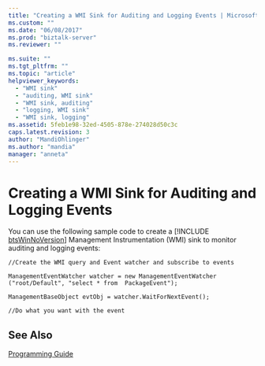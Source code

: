 ```yaml
---
title: "Creating a WMI Sink for Auditing and Logging Events | Microsoft Docs"
ms.custom: ""
ms.date: "06/08/2017"
ms.prod: "biztalk-server"
ms.reviewer: ""

ms.suite: ""
ms.tgt_pltfrm: ""
ms.topic: "article"
helpviewer_keywords: 
  - "WMI sink"
  - "auditing, WMI sink"
  - "WMI sink, auditing"
  - "logging, WMI sink"
  - "WMI sink, logging"
ms.assetid: 5feb1e98-32ed-4505-878e-274028d50c3c
caps.latest.revision: 3
author: "MandiOhlinger"
ms.author: "mandia"
manager: "anneta"
---
```

# Creating a WMI Sink for Auditing and Logging Events
You can use the following sample code to create a [!INCLUDE [btsWinNoVersion](../../includes/btswinnoversion-md.md)] Management Instrumentation (WMI) sink to monitor auditing and logging events:  
  
 `//Create the WMI query and Event watcher and subscribe to events`  
  
 `ManagementEventWatcher watcher = new ManagementEventWatcher ("root/Default", "select * from  PackageEvent");`  
  
 `ManagementBaseObject evtObj = watcher.WaitForNextEvent();`  
  
 `//Do what you want with the event`  
  
## See Also  
 [Programming Guide](../../adapters-and-accelerators/accelerator-hl7/programming-guide1.md)